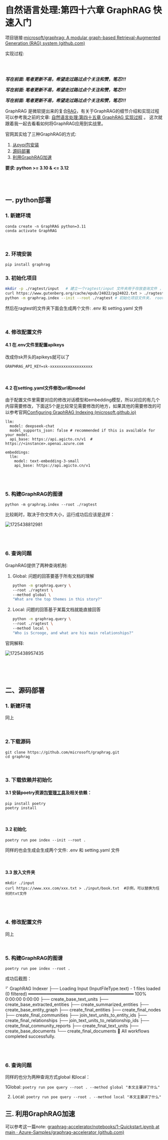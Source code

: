 # 自然语言处理:第四十六章 GraphRAG 快速入门

项目链接:[microsoft/graphrag: A modular graph-based Retrieval-Augmented Generation (RAG) system (github.com)](https://github.com/microsoft/graphrag)

实现过程:

<br />

<br />

***写在前面: 笔者更新不易，希望走过路过点个关注和赞，笔芯!!!***

***写在前面: 笔者更新不易，希望走过路过点个关注和赞，笔芯!!!***

***写在前面: 笔者更新不易，希望走过路过点个关注和赞，笔芯!!!***

GraphRAG 是微软提出来的复合[RAG](https://blog.csdn.net/victor_manches/article/details/136493368?ops_request_misc=%257B%2522request%255Fid%2522%253A%25229F01CE5B-0E26-429B-AAC1-B2F0BA5C8B10%2522%252C%2522scm%2522%253A%252220140713.130102334.pc%255Fblog.%2522%257D&request_id=9F01CE5B-0E26-429B-AAC1-B2F0BA5C8B10&biz_id=0&utm_medium=distribute.pc_search_result.none-task-blog-2~blog~first_rank_ecpm_v1~rank_v31_ecpm-1-136493368-null-null.nonecase&utm_term=RAG&spm=1018.2226.3001.4450)，有关于GraphRAG的细节介绍和实现过程可以参考我之前的文章: [自然语言处理:第四十五章 GraphRAG 实现过程](https://blog.csdn.net/victor_manches/article/details/141714121?spm=1001.2014.3001.5501)  。 这次就跟着我一起去看看如何将GraphRAG应用到实战里。

官网其实给了三种GraphRAG的方式:

1. [从pypi包安装](https://pypi.org/project/graphrag/)
2. [源码部署](https://microsoft.github.io/graphrag/posts/developing/)
3. [利用GraphRAG加速](https://github.com/Azure-Samples/graphrag-accelerator)

**要求: python >= 3.10 & <= 3.12**


<br />


<br />


## 一. python部署

### 1. 新建环境

```
conda create -n GraphRAG python=3.11
conda activate GraphRAG
```


<br />


### 2. 环境安装

`pip install graphrag `


### 3. 初始化项目

```bash
mkdir -p ./ragtest/input   # 建立一个ragtest/input 文件夹用于存放查询文件 ， ragtest 是工作目录
curl https://www.gutenberg.org/cache/epub/24022/pg24022.txt > ./ragtest/input/book.txt # 目前只支持txt和csv文件解析
python -m graphrag.index --init --root ./ragtest # 初始化项目文件夹， root后面输入的是项目文件夹，
```

然后在ragtest的文件夹下面会生成两个文件: .env 和 setting.yaml 文件


<br />


### 4. 修改配置文件

#### 4.1 在.env文件里配置apikeys

改成你sk开头的apikeys就可以了

`GRAPHRAG_API_KEY=sk-xxxxxxxxxxxxxxxxxxx`


<br />


#### 4.2 在setting.yaml文件修改url和model

由于配置文件里需要对应的修改对话模型和embedding模型，所以对应的有几个内容需要修改，下面这5个是比较常见需要修改的地方，如果其他的需要修改的可以参考官网[Configuring GraphRAG Indexing (microsoft.github.io)](https://microsoft.github.io/graphrag/posts/config/overview/)

```
llm:
  model: deepseek-chat
  model_supports_json: false # recommended if this is available for your model.
  api_base: https://api.agicto.cn/v1  #  https://<instance>.openai.azure.com

embeddings:
  llm:
    model: text-embedding-3-small
    api_base: https://api.agicto.cn/v1

```


<br />


<br />


### 5. 构建GraphRAG的图谱

`python -m graphrag.index --root ./ragtest   `


比较耗时，取决于你文件大小，运行成功后应该是这样：

![1725438812981](image/46_GraphRAG/1725438812981.png)



<br />


<br />


### 6. 查询问题

GraphRAG提供了两种查询机制:

1. Global: 问题的回答要基于所有文档的理解

   ```bash
   python -m graphrag.query \
   --root ./ragtest \
   --method global \
   "What are the top themes in this story?"
   ```
2. Local: 问题的回答基于某篇文档就能直接回答

   ```bash
   python -m graphrag.query \
   --root ./ragtest \
   --method local \
   "Who is Scrooge, and what are his main relationships?"
   ```



官网解释: 

![1725438957435](image/46_GraphRAG/1725438957435.png)

<br />


<br />


<br />


## 二、源码部署

### 1. 新建环境

同上


<br />


### 2.下载源码

```
git clone https://github.com/microsoft/graphrag.git   
cd graphrag
```


<br />


### 3. 下载依赖并初始化

#### 3.1 安装poetry资源[包管理工具](https://so.csdn.net/so/search?q=%E5%8C%85%E7%AE%A1%E7%90%86%E5%B7%A5%E5%85%B7&spm=1001.2101.3001.7020)及相关依赖：

```
pip install poetry 
poetry install

```


<br />


#### 3.2 初始化

`poetry run poe index --init --root .    `

同样的也会生成会生成两个文件: .env 和 setting.yaml 文件


<br />


#### 3.3 放入文件夹

```
mkdir ./input
curl https://www.xxx.com/xxx.txt > ./input/book.txt  #示例，可以替换为任何的txt文件
```



<br />


<br />


### 4. 修改配置文件

同上


<br />


### 5. 构建GraphRAG的图谱

`poetry run poe index --root .    `

成功后截图：

⠋ GraphRAG Indexer
├── Loading Input (InputFileType.text) - 1 files loaded (0 filtered) ━━━━━━━━━━━━━━━━━━━━━━━━━━━━━━━━━━━━━━━━ 100% 0:00:00 0:00:00
├── create_base_text_units
├── create_base_extracted_entities
├── create_summarized_entities
├── create_base_entity_graph
├── create_final_entities
├── create_final_nodes
├── create_final_communities
├── join_text_units_to_entity_ids
├── create_final_relationships
├── join_text_units_to_relationship_ids
├── create_final_community_reports
├── create_final_text_units
├── create_base_documents
└── create_final_documents
🚀 All workflows completed successfully.


<br />


<br />


### 6. 查询问题

同样的也分为两种查询方式global 和local：

1Global: `poetry run poe query --root . --method global "本文主要讲了什么"`

2. Local: `poetry run poe query --root . --method local "本文主要讲了什么"    `



## 三. 利用GraphRAG加速

可以参考这一篇note: [graphrag-accelerator/notebooks/1-Quickstart.ipynb at main · Azure-Samples/graphrag-accelerator (github.com)](https://github.com/Azure-Samples/graphrag-accelerator/blob/main/notebooks/1-Quickstart.ipynb)
